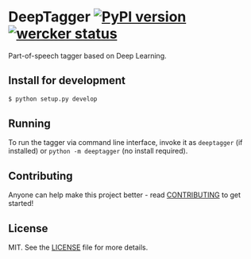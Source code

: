 # DeepTagger [![PyPI version][fury-image]][fury-url] [![wercker status][wercker-image]][wercker-url]

Part-of-speech tagger based on Deep Learning.


## Install for development

```bash
$ python setup.py develop
```


## Running

To run the tagger via command line interface, invoke it as ``deeptagger`` (if installed) or ``python -m deeptagger`` (no install required).


## Contributing
Anyone can help make this project better - read [CONTRIBUTING](CONTRIBUTING.md) to get started!


## License
MIT. See the [LICENSE](LICENSE) file for more details.


[fury-url]: http://badge.fury.io/py/deeptagger
[fury-image]: https://badge.fury.io/py/deeptagger.png

[wercker-url]: https://app.wercker.com/project/bykey/ae54e4602a25de7b7eb041eaf0b61b63
[wercker-image]: https://app.wercker.com/status/ae54e4602a25de7b7eb041eaf0b61b63/s/master "wercker status"
